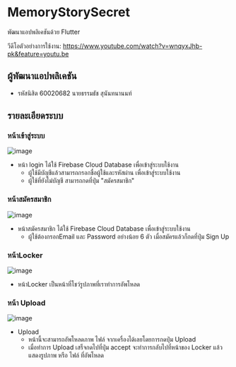 # MemoryStorySecret

พัฒนาแอปพลิเคชันด้วย Flutter

วีดีโอตัวอย่างการใช้งาน: https://www.youtube.com/watch?v=wnqyxJhb-pk&feature=youtu.be

## ผู้พัฒนาแอปพลิเคชัน
- รหัสนิสิต 60020682 นายธรรมธัช สุนันทนานนท์

## รายละเอียดระบบ

### หน้าเข้าสู่ระบบ

![image](https://user-images.githubusercontent.com/45365514/97952430-f8878980-1dcf-11eb-9584-6413420f0156.png)

- หน้า login ได้ใช้ Firebase Cloud Database เพื่อเข้าสู่ระบบใช้งาน 
  - ผู้ใช้มีบัญชีแล้วสามารถกรอกชื่อผู้ใช้และรหัสผ่าน เพื่อเข้าสู่ระบบใช้งาน
  - ผู้ใช้ที่ยังไม่บัญชี สามารถกดที่ปุ่ม "สมัครสมาชิก" 

### หน้าสมัครสมาชิก

![image](https://user-images.githubusercontent.com/45365514/97952639-be6ab780-1dd0-11eb-8841-b20b8987acb2.png)
- หน้าสมัครสมาชิก ได้ใช้ Firebase Cloud Database เพื่อเข้าสู่ระบบใช้งาน 
  - ผู้ใช้ต้องกรอกEmail และ Password อย่างน้อย 6 ตัว เมื่อสมัครแล้วก็กดที่ปุ่ม Sign Up
  
  
 ### หน้าLocker
  
 ![image](https://user-images.githubusercontent.com/45365514/97952806-2faa6a80-1dd1-11eb-8c3f-d2cb66311f06.png)

 - หน้าLocker เป็นหน้าที่โชว์รูปภาพที่เราทำการอัพโหลด
 
### หน้า Upload

![image](https://user-images.githubusercontent.com/45365514/97952898-713b1580-1dd1-11eb-9394-0fd088e310a3.png)
  
- Upload
  - หน้านี้จะสามารถอัพโหลดภาพ ไฟล์ จากเครื่องได้เลยโดยการกดปุ่ม Upload
  - เมื่อทำการ Upload เสร็จกดไปที่ปุ่ม accept จะทำการกลับไปที่หน้าของ Locker แล้วแสดงรูปภาพ หรือ ไฟล์ ที่อัพโหลด
